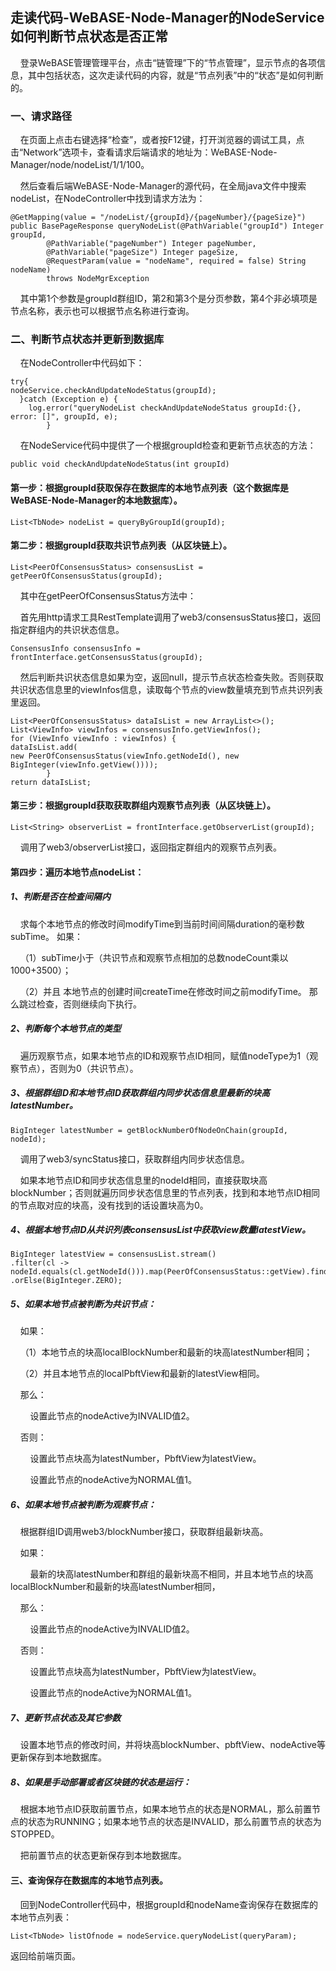 ## 走读代码-WeBASE-Node-Manager的NodeService如何判断节点状态是否正常

&nbsp;&nbsp;&nbsp;&nbsp;登录WeBASE管理管理平台，点击“链管理”下的“节点管理”，显示节点的各项信息，其中包括状态，这次走读代码的内容，就是“节点列表”中的“状态”是如何判断的。

### 一、请求路径
&nbsp;&nbsp;&nbsp;&nbsp;在页面上点击右键选择“检查”，或者按F12键，打开浏览器的调试工具，点击“Network”选项卡，查看请求后端请求的地址为：WeBASE-Node-Manager/node/nodeList/1/1/100。

&nbsp;&nbsp;&nbsp;&nbsp;然后查看后端WeBASE-Node-Manager的源代码，在全局java文件中搜索nodeList，在NodeController中找到请求方法为：
```
@GetMapping(value = "/nodeList/{groupId}/{pageNumber}/{pageSize}")
public BasePageResponse queryNodeList(@PathVariable("groupId") Integer groupId,
        @PathVariable("pageNumber") Integer pageNumber,
        @PathVariable("pageSize") Integer pageSize,
        @RequestParam(value = "nodeName", required = false) String nodeName)
        throws NodeMgrException
```
&nbsp;&nbsp;&nbsp;&nbsp;其中第1个参数是groupId群组ID，第2和第3个是分页参数，第4个非必填项是节点名称，表示也可以根据节点名称进行查询。

### 二、判断节点状态并更新到数据库
&nbsp;&nbsp;&nbsp;&nbsp;在NodeController中代码如下：
```
try{
nodeService.checkAndUpdateNodeStatus(groupId);
  }catch (Exception e) {
    log.error("queryNodeList checkAndUpdateNodeStatus groupId:{}, error: []", groupId, e);
        }

```
&nbsp;&nbsp;&nbsp;&nbsp;在NodeService代码中提供了一个根据groupId检查和更新节点状态的方法：
```
public void checkAndUpdateNodeStatus(int groupId)
```
#### 第一步：根据groupId获取保存在数据库的本地节点列表（这个数据库是WeBASE-Node-Manager的本地数据库）。
```
List<TbNode> nodeList = queryByGroupId(groupId);
```
#### 第二步：根据groupId获取共识节点列表（从区块链上）。
```
List<PeerOfConsensusStatus> consensusList = getPeerOfConsensusStatus(groupId);
```
&nbsp;&nbsp;&nbsp;&nbsp;其中在getPeerOfConsensusStatus方法中：

&nbsp;&nbsp;&nbsp;&nbsp;首先用http请求工具RestTemplate调用了web3/consensusStatus接口，返回指定群组内的共识状态信息。

```
ConsensusInfo consensusInfo = frontInterface.getConsensusStatus(groupId);
```
&nbsp;&nbsp;&nbsp;&nbsp;然后判断共识状态信息如果为空，返回null，提示节点状态检查失败。否则获取共识状态信息里的viewInfos信息，读取每个节点的view数量填充到节点共识列表里返回。
```
List<PeerOfConsensusStatus> dataIsList = new ArrayList<>();
List<ViewInfo> viewInfos = consensusInfo.getViewInfos();
for (ViewInfo viewInfo : viewInfos) {
dataIsList.add(
new PeerOfConsensusStatus(viewInfo.getNodeId(), new BigInteger(viewInfo.getView())));
        }
return dataIsList;

```
#### 第三步：根据groupId获取获取群组内观察节点列表（从区块链上）。
```
List<String> observerList = frontInterface.getObserverList(groupId);
```
&nbsp;&nbsp;&nbsp;&nbsp;调用了web3/observerList接口，返回指定群组内的观察节点列表。

#### 第四步：遍历本地节点nodeList：
##### 1、判断是否在检查间隔内
&nbsp;&nbsp;&nbsp;&nbsp;求每个本地节点的修改时间modifyTime到当前时间间隔duration的毫秒数subTime。
如果：

&nbsp;&nbsp;&nbsp;&nbsp;（1）subTime小于（共识节点和观察节点相加的总数nodeCount乘以1000+3500）； 

&nbsp;&nbsp;&nbsp;&nbsp;（2）并且 本地节点的创建时间createTime在修改时间之前modifyTime。
那么跳过检查，否则继续向下执行。

##### 2、判断每个本地节点的类型
&nbsp;&nbsp;&nbsp;&nbsp;遍历观察节点，如果本地节点的ID和观察节点ID相同，赋值nodeType为1（观察节点），否则为0（共识节点）。

##### 3、根据群组ID和本地节点ID获取群组内同步状态信息里最新的块高latestNumber。

```
BigInteger latestNumber = getBlockNumberOfNodeOnChain(groupId, nodeId);
```
&nbsp;&nbsp;&nbsp;&nbsp;调用了web3/syncStatus接口，获取群组内同步状态信息。

&nbsp;&nbsp;&nbsp;&nbsp;如果本地节点ID和同步状态信息里的nodeId相同，直接获取块高blockNumber；否则就遍历同步状态信息里的节点列表，找到和本地节点ID相同的节点取对应的块高，没有找到的话设置块高为0。

##### 4、根据本地节点ID从共识列表consensusList中获取view数量latestView。

```
BigInteger latestView = consensusList.stream()
.filter(cl -> nodeId.equals(cl.getNodeId())).map(PeerOfConsensusStatus::getView).findFirst()
.orElse(BigInteger.ZERO);

```
##### 5、如果本地节点被判断为共识节点：
&nbsp;&nbsp;&nbsp;&nbsp;如果：

&nbsp;&nbsp;&nbsp;&nbsp;（1）本地节点的块高localBlockNumber和最新的块高latestNumber相同；

&nbsp;&nbsp;&nbsp;&nbsp;（2）并且本地节点的localPbftView和最新的latestView相同。

&nbsp;&nbsp;&nbsp;&nbsp;那么：

  &nbsp;&nbsp;&nbsp;&nbsp;&nbsp;&nbsp;&nbsp;&nbsp;设置此节点的nodeActive为INVALID值2。
  
&nbsp;&nbsp;&nbsp;&nbsp;否则：

&nbsp;&nbsp;&nbsp;&nbsp;&nbsp;&nbsp;&nbsp;&nbsp;设置此节点块高为latestNumber，PbftView为latestView。

  &nbsp;&nbsp;&nbsp;&nbsp;&nbsp;&nbsp;&nbsp;&nbsp;设置此节点的nodeActive为NORMAL值1。

##### 6、如果本地节点被判断为观察节点：
&nbsp;&nbsp;&nbsp;&nbsp;根据群组ID调用web3/blockNumber接口，获取群组最新块高。

&nbsp;&nbsp;&nbsp;&nbsp;如果：

  &nbsp;&nbsp;&nbsp;&nbsp;&nbsp;&nbsp;&nbsp;&nbsp;最新的块高latestNumber和群组的最新块高不相同，并且本地节点的块高localBlockNumber和最新的块高latestNumber相同，
  
&nbsp;&nbsp;&nbsp;&nbsp;那么：

&nbsp;&nbsp;&nbsp;&nbsp;&nbsp;&nbsp;&nbsp;&nbsp;设置此节点的nodeActive为INVALID值2。

&nbsp;&nbsp;&nbsp;&nbsp;否则：

&nbsp;&nbsp;&nbsp;&nbsp;&nbsp;&nbsp;&nbsp;&nbsp;设置此节点块高为latestNumber，PbftView为latestView。

  &nbsp;&nbsp;&nbsp;&nbsp;&nbsp;&nbsp;&nbsp;&nbsp;设置此节点的nodeActive为NORMAL值1。

##### 7、更新节点状态及其它参数
&nbsp;&nbsp;&nbsp;&nbsp;设置本地节点的修改时间，并将块高blockNumber、pbftView、nodeActive等更新保存到本地数据库。

##### 8、如果是手动部署或者区块链的状态是运行：
&nbsp;&nbsp;&nbsp;&nbsp;根据本地节点ID获取前置节点，如果本地节点的状态是NORMAL，那么前置节点的状态为RUNNING；如果本地节点的状态是INVALID，那么前置节点的状态为STOPPED。

&nbsp;&nbsp;&nbsp;&nbsp;把前置节点的状态更新保存到本地数据库。

#### 三、查询保存在数据库的本地节点列表。
&nbsp;&nbsp;&nbsp;&nbsp;回到NodeController代码中，根据groupId和nodeName查询保存在数据库的本地节点列表：

```
List<TbNode> listOfnode = nodeService.queryNodeList(queryParam);
```
返回给前端页面。











